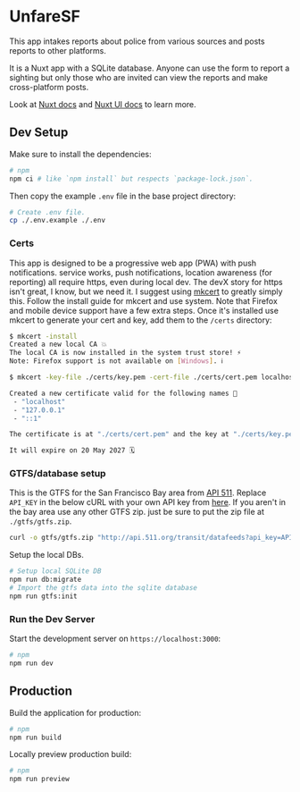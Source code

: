 # UnfareSF

This app intakes reports about police from various sources and posts reports to other platforms.

It is a Nuxt app with a SQLite database. Anyone can use the form to report a sighting but only those who are invited can view the reports and make cross-platform posts.

Look at [Nuxt docs](https://nuxt.com/docs/getting-started/introduction) and [Nuxt UI docs](https://ui.nuxt.com) to learn more.

## Dev Setup

Make sure to install the dependencies:

```bash
# npm
npm ci # like `npm install` but respects `package-lock.json`.
```

Then copy the example `.env` file in the base project directory:

```bash
# Create .env file.
cp ./.env.example ./.env
```
<!-- Any line that starts with # should be filled in with your variable and uncommented -->

### Certs
This app is designed to be a progressive web app (PWA) with push notifications. service works, push notifications, location awareness (for reporting) all require https, even during local dev. The devX story for https isn't great, I know, but we need it. I suggest using [mkcert](https://github.com/FiloSottile/mkcert) to greatly simply this. Follow the install guide for mkcert and use system. Note that Firefox and mobile device support have a few extra steps. Once it's installed use mkcert to generate your cert and key, add them to the `/certs` directory:

```bash
$ mkcert -install
Created a new local CA 💥
The local CA is now installed in the system trust store! ⚡️
Note: Firefox support is not available on [Windows]. ℹ️

$ mkcert -key-file ./certs/key.pem -cert-file ./certs/cert.pem localhost 127.0.0.1 ::1

Created a new certificate valid for the following names 📜
 - "localhost"
 - "127.0.0.1"
 - "::1"

The certificate is at "./certs/cert.pem" and the key at "./certs/key.pem" ✅

It will expire on 20 May 2027 🗓
```

### GTFS/database setup

This is the GTFS for the San Francisco Bay area from [API 511](https://511.org/open-data/transit). Replace `API_KEY` in the below cURL with your own API key from [here](https://511.org/open-data/token). If you aren't in the bay area use any other GTFS zip. just be sure to put the zip file at `./gtfs/gtfs.zip`.

```bash
curl -o gtfs/gtfs.zip "http://api.511.org/transit/datafeeds?api_key=API_KEY&operator_id=RG"
```

Setup the local DBs.

```bash
# Setup local SQLite DB
npm run db:migrate
# Import the gtfs data into the sqlite database
npm run gtfs:init
```

### Run the Dev Server

Start the development server on `https://localhost:3000`:
```bash
# npm
npm run dev
```

## Production

Build the application for production:
```bash
# npm
npm run build
```

Locally preview production build:
```bash
# npm
npm run preview
```
